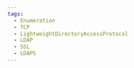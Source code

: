 ```yaml
---
tags:
  - Enumeration
  - TCP
  - LightweightDirectoryAccessProtocol
  - LDAP
  - SSL
  - LDAPS
---
```

